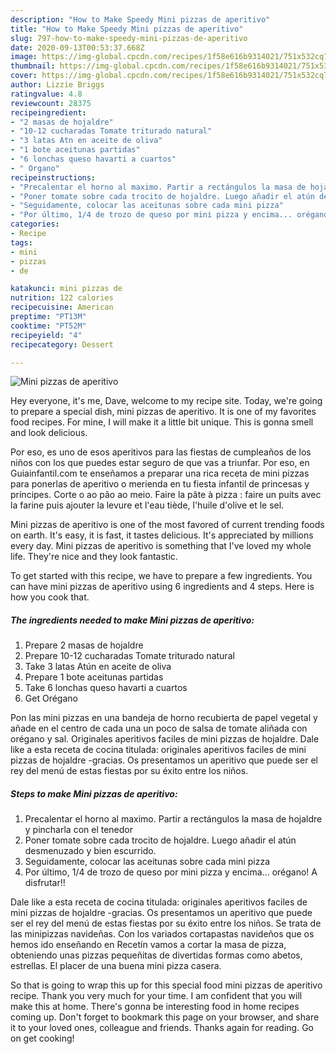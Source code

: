 ```yaml
---
description: "How to Make Speedy Mini pizzas de aperitivo"
title: "How to Make Speedy Mini pizzas de aperitivo"
slug: 797-how-to-make-speedy-mini-pizzas-de-aperitivo
date: 2020-09-13T00:53:37.668Z
image: https://img-global.cpcdn.com/recipes/1f58e616b9314021/751x532cq70/mini-pizzas-de-aperitivo-foto-principal.jpg
thumbnail: https://img-global.cpcdn.com/recipes/1f58e616b9314021/751x532cq70/mini-pizzas-de-aperitivo-foto-principal.jpg
cover: https://img-global.cpcdn.com/recipes/1f58e616b9314021/751x532cq70/mini-pizzas-de-aperitivo-foto-principal.jpg
author: Lizzie Briggs
ratingvalue: 4.8
reviewcount: 28375
recipeingredient:
- "2 masas de hojaldre"
- "10-12 cucharadas Tomate triturado natural"
- "3 latas Atn en aceite de oliva"
- "1 bote aceitunas partidas"
- "6 lonchas queso havarti a cuartos"
- " Organo"
recipeinstructions:
- "Precalentar el horno al maximo. Partir a rectángulos la masa de hojaldre y pincharla con el tenedor"
- "Poner tomate sobre cada trocito de hojaldre. Luego añadir el atún desmenuzado y bien escurrido."
- "Seguidamente, colocar las aceitunas sobre cada mini pizza"
- "Por último, 1/4 de trozo de queso por mini pizza y encima... orégano! A disfrutar!!"
categories:
- Recipe
tags:
- mini
- pizzas
- de

katakunci: mini pizzas de 
nutrition: 122 calories
recipecuisine: American
preptime: "PT13M"
cooktime: "PT52M"
recipeyield: "4"
recipecategory: Dessert

---
```



![Mini pizzas de aperitivo](https://img-global.cpcdn.com/recipes/1f58e616b9314021/751x532cq70/mini-pizzas-de-aperitivo-foto-principal.jpg)

Hey everyone, it's me, Dave, welcome to my recipe site. Today, we're going to prepare a special dish, mini pizzas de aperitivo. It is one of my favorites food recipes. For mine, I will make it a little bit unique. This is gonna smell and look delicious.

Por eso, es uno de esos aperitivos para las fiestas de cumpleaños de los niños con los que puedes estar seguro de que vas a triunfar. Por eso, en Guiainfantil.com te enseñamos a preparar una rica receta de mini pizzas para ponerlas de aperitivo o merienda en tu fiesta infantil de princesas y príncipes. Corte o ao pão ao meio. Faire la pâte à pizza : faire un puits avec la farine puis ajouter la levure et l&#39;eau tiède, l&#39;huile d&#39;olive et le sel.

Mini pizzas de aperitivo is one of the most favored of current trending foods on earth. It's easy, it is fast, it tastes delicious. It's appreciated by millions every day. Mini pizzas de aperitivo is something that I've loved my whole life. They're nice and they look fantastic.


To get started with this recipe, we have to prepare a few ingredients. You can have mini pizzas de aperitivo using 6 ingredients and 4 steps. Here is how you cook that.

<!--inarticleads1-->

##### The ingredients needed to make Mini pizzas de aperitivo:

1. Prepare 2 masas de hojaldre
1. Prepare 10-12 cucharadas Tomate triturado natural
1. Take 3 latas Atún en aceite de oliva
1. Prepare 1 bote aceitunas partidas
1. Take 6 lonchas queso havarti a cuartos
1. Get  Orégano


Pon las mini pizzas en una bandeja de horno recubierta de papel vegetal y añade en el centro de cada una un poco de salsa de tomate aliñada con orégano y sal. Originales aperitivos faciles de mini pizzas de hojaldre. Dale like a esta receta de cocina titulada: originales aperitivos faciles de mini pizzas de hojaldre -gracias. Os presentamos un aperitivo que puede ser el rey del menú de estas fiestas por su éxito entre los niños. 

<!--inarticleads2-->

##### Steps to make Mini pizzas de aperitivo:

1. Precalentar el horno al maximo. Partir a rectángulos la masa de hojaldre y pincharla con el tenedor
1. Poner tomate sobre cada trocito de hojaldre. Luego añadir el atún desmenuzado y bien escurrido.
1. Seguidamente, colocar las aceitunas sobre cada mini pizza
1. Por último, 1/4 de trozo de queso por mini pizza y encima... orégano! A disfrutar!!


Dale like a esta receta de cocina titulada: originales aperitivos faciles de mini pizzas de hojaldre -gracias. Os presentamos un aperitivo que puede ser el rey del menú de estas fiestas por su éxito entre los niños. Se trata de las minipizzas navideñas. Con los variados cortapastas navideños que os hemos ido enseñando en Recetín vamos a cortar la masa de pizza, obteniendo unas pizzas pequeñitas de divertidas formas como abetos, estrellas. El placer de una buena mini pizza casera. 

So that is going to wrap this up for this special food mini pizzas de aperitivo recipe. Thank you very much for your time. I am confident that you will make this at home. There's gonna be interesting food in home recipes coming up. Don't forget to bookmark this page on your browser, and share it to your loved ones, colleague and friends. Thanks again for reading. Go on get cooking!
